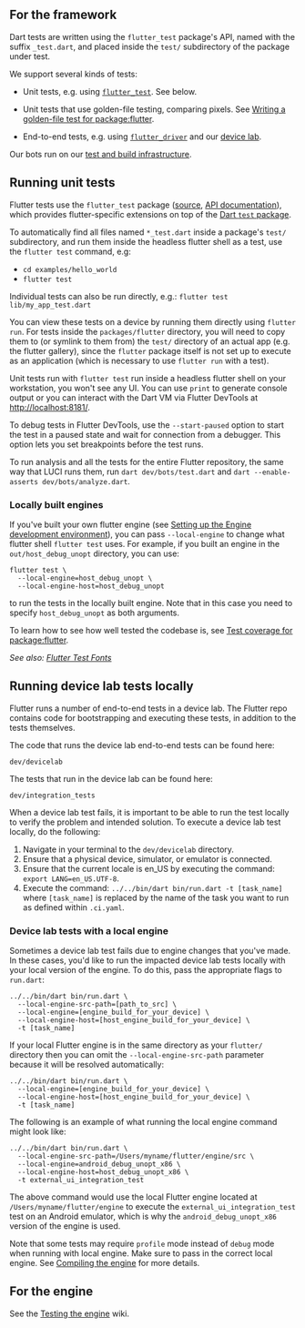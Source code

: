 ## For the framework

Dart tests are written using the `flutter_test` package's API,
named with the suffix `_test.dart`, and placed inside the
`test/` subdirectory of the package under test.

We support several kinds of tests:

- Unit tests, e.g. using [`flutter_test`](https://api.flutter.dev/flutter/flutter_test/flutter_test-library.html). See below.

- Unit tests that use golden-file testing, comparing pixels.
  See [Writing a golden-file test for package:flutter](Writing-a-golden-file-test-for-package-flutter.md).

- End-to-end tests, e.g. using [`flutter_driver`](https://api.flutter.dev/flutter/flutter_driver/flutter_driver-library.html) and our [device lab](https://github.com/flutter/flutter/blob/main/dev/devicelab/README.md).

Our bots run on our [test and build infrastructure](https://github.com/flutter/flutter/blob/main/dev/bots/README.md).

## Running unit tests

Flutter tests use the `flutter_test` package ([source](https://github.com/flutter/flutter/tree/main/packages/flutter_test), [API documentation](https://api.flutter.dev/flutter/flutter_test/flutter_test-library.html)),
which provides flutter-specific extensions on top of the [Dart `test` package](https://pub.dartlang.org/packages/test).

To automatically find all files named `*_test.dart` inside a package's `test/` subdirectory, and
run them inside the headless flutter shell as a test, use the `flutter test` command, e.g:

- `cd examples/hello_world`
- `flutter test`

Individual tests can also be run directly, e.g.: `flutter test lib/my_app_test.dart`

You can view these tests on a device by running them directly using `flutter run`.
For tests inside the `packages/flutter` directory, you will need to copy them to
(or symlink to them from) the `test/` directory of an actual app (e.g. the flutter
gallery), since the `flutter` package itself is not set up to execute as an
application (which is necessary to use `flutter run` with a test).

Unit tests run with `flutter test` run inside a headless flutter shell on your workstation,
you won't see any UI. You can use `print` to generate console output or you can interact
with the Dart VM via Flutter DevTools at [http://localhost:8181/](http://localhost:8181/).

To debug tests in Flutter DevTools, use the `--start-paused` option to start the test in a
paused state and wait for connection from a debugger. This option lets you set breakpoints
before the test runs.

To run analysis and all the tests for the entire Flutter repository, the same way that LUCI
runs them, run `dart dev/bots/test.dart` and `dart --enable-asserts dev/bots/analyze.dart`.

### Locally built engines

If you've built your own flutter engine (see [Setting up the Engine development environment](../../../docs/engine/contributing/Setting-up-the-Engine-development-environment.md)), you
can pass `--local-engine` to change what flutter shell `flutter test` uses. For example,
if you built an engine in the `out/host_debug_unopt` directory, you can use:

```
flutter test \
  --local-engine=host_debug_unopt \
  --local-engine-host=host_debug_unopt
```

to run the tests in the locally built engine. Note that in this case you need to specify `host_debug_unopt`
as both arguments.

To learn how to see how well tested the codebase is, see [Test coverage for package:flutter](Test-coverage-for-package-flutter.md).

_See also: [Flutter Test Fonts](Flutter-Test-Fonts.md)_

## Running device lab tests locally

Flutter runs a number of end-to-end tests in a device lab. The Flutter repo contains code for bootstrapping and executing these tests, in addition to the tests themselves.

The code that runs the device lab end-to-end tests can be found here:

```
dev/devicelab
```

The tests that run in the device lab can be found here:

```
dev/integration_tests
```

When a device lab test fails, it is important to be able to run the test locally to verify the problem and intended solution. To execute a device lab test locally, do the following:

1. Navigate in your terminal to the `dev/devicelab` directory.
1. Ensure that a physical device, simulator, or emulator is connected.
1. Ensure that the current locale is en_US by executing the command: `export LANG=en_US.UTF-8`.
1. Execute the command: `../../bin/dart bin/run.dart -t [task_name]` where `[task_name]` is replaced by the name of the task you want to run as defined within `.ci.yaml`.

### Device lab tests with a local engine

Sometimes a device lab test fails due to engine changes that you've made. In these cases, you'd like to run the impacted device lab tests locally with your local version of the engine. To do this, pass the appropriate flags to `run.dart`:

```shell
../../bin/dart bin/run.dart \
  --local-engine-src-path=[path_to_src] \
  --local-engine=[engine_build_for_your_device] \
  --local-engine-host=[host_engine_build_for_your_device] \
  -t [task_name]
```

If your local Flutter engine is in the same directory as your `flutter/` directory then you can omit the `--local-engine-src-path` parameter because it will be resolved automatically:

```
../../bin/dart bin/run.dart \
  --local-engine=[engine_build_for_your_device] \
  --local-engine-host=[host_engine_build_for_your_device] \
  -t [task_name]
```

The following is an example of what running the local engine command might look like:

```
../../bin/dart bin/run.dart \
  --local-engine-src-path=/Users/myname/flutter/engine/src \
  --local-engine=android_debug_unopt_x86 \
  --local-engine-host=host_debug_unopt_x86 \
  -t external_ui_integration_test
```

The above command would use the local Flutter engine located at `/Users/myname/flutter/engine` to execute the `external_ui_integration_test` test on an Android emulator, which is why the `android_debug_unopt_x86` version of the engine is used.

Note that some tests may require `profile` mode instead of `debug` mode when running with local engine. Make sure to pass in the correct local engine. See [Compiling the engine](../../../docs/engine/contributing/Compiling-the-engine.md) for more details.

## For the engine

See the [Testing the engine](../../../docs/engine/testing/Testing-the-engine.md) wiki.
